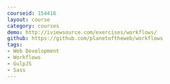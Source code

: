 ```yaml
---
courseid: 154416
layout: course
category: courses
demo: http://iviewsource.com/exercises/workflows/
github: https://github.com/planetoftheweb/workflows
tags:
- Web Development
- Workflows
- GulpJS
- Sass
---
```

